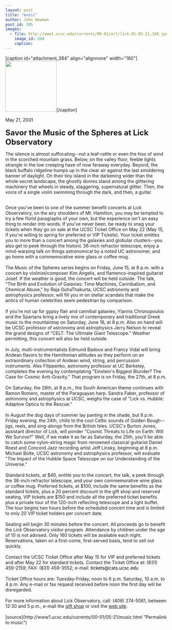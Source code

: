 ```yaml
---
layout: post
title: "music"
author: John Newman
post_id: 385
images:
  - file: http://www1.ucsc.edu/currents/00-01/art/lick.01-05-21.160.jpeg
    image_id: 384
    caption: 
---
```


[caption id="attachment_384" align="alignnone" width="160"]<a href="http://localhost/mysite/wp-content/uploads/2001/05/lick.01-05-21.160.jpeg"><img class="size-full wp-image-384" src="http://localhost/mysite/wp-content/uploads/2001/05/lick.01-05-21.160.jpeg" alt="" width="160" height="158" /></a>[/caption]
<p>
  May 21, 2001<br>
  <br>
  <font size="5"><b>Savor the Music of the Spheres at Lick Observatory</b></font>
</p>
<p>
  The silence is almost suffocating--not a leaf-rattle or even the hiss of wind in the scorched mountain grass. Below, on the valley floor, feeble lights strangle in the low creeping haze of now faraway everyday. Beyond, the black buffalo ridgeline humps up in the clear air against the last smoldering banner of daylight. On their tiny island in the darkening wider than the whole secret landscape, the ghostly domes stand among the glittering machinery that wheels in steady, staggering, supernatural glitter. Then, the voice of a single violin swimming through the dark, and then, a guitar.<br>
</p><br>
Once you've been to one of the summer benefit concerts at Lick Observatory, on the airy shoulders of Mt. Hamilton, you may be tempted to try a few florid paragraphs of your own, but the experience isn't an easy thing to render into words. If you've never been, be ready to snag your tickets when they go on sale at the UCSC Ticket Office on May 22 (May 15, if you're willing to spring for preferred or VIP Tickets). Your ticket entitles you to more than a concert among the galaxies and globular clusters--you also get to peek through the historic 36-inch refractor telescope, enjoy a mind-warping talk on things astronomical by a noted UC astronomer, and go home with a commemorative wine glass or coffee mug.<br>
<br>
The Music of the Spheres series begins on Friday, June 15, at 8 p.m. with a concert by violinist/composer Kim Angelis, and flamenco-inspired guitarist Josef. If the weather is good, the concert will be held outside. The talk, "The Birth and Evolution of Galaxies: Time Machines, Cannibalism, and Chemical Abuse," by Raja GuhaThakurta, UCSC astronomy and astrophysics professor, will fill you in on stellar scandals that make the antics of human celebrities seem pedestrian by comparison.<br>
<br>
If you're not up for gypsy flair and cannibal galaxies, Yiannis Chronopoulos and the Spartans bring a lively mix of contemporary and traditional Greek music to the mountaintop on Saturday, June 16, at 8 p.m. Also on hand will be UCSC professor of astronomy and astrophysics Jerry Nelson to reveal the grand designs of "CELT: The Ultimate Giant Telescope." Weather permitting, this concert will also be held outside.<br>
<br>
In July, multi-instrumentalists Edmund Badoux and Francy Vidal will bring Andean flavors to the Hamiltonian altitudes as they perform on an extraordinary collection of Andean wind, string, and percussion instruments. Alex Filippenko, astronomy professor at UC Berkeley, completes the evening by contemplating "Einstein's Biggest Blunder? The Case for Cosmic Anti-Gravity." That program is on Friday, the 27th, at 8 p.m.<br>
<br>
On Saturday, the 28th, at 8 p.m., the South American theme continues with Ramon Romero, master of the Paraguayan harp. Sandra Faber, professor of astronomy and astrophysics at UCSC, weighs the case of "Lick vs. Hubble: Adaptive Optics to the Rescue."<br>
<br>
In August the dog days of summer lay panting in the shade, but 8 p.m. Friday evening, the 24th, chills to the cool Celtic sounds of Golden Bough--jigs, reels, and sing-alongs from the British Isles. UCSC's Burton Jones, assistant director of Lick, will ponder "Cosmic Threats to Life on Earth: Will We Survive?" Well, if we make it as far as Saturday, the 25th, you'll be able to catch some nylon-string magic from renowned classical guitarist Daniel Roest and Concord Jazz recording artist Jeff Linsky, beginning at 8 p.m. Michael Bolte, UCSC astronomy and astrophysics professor, will evaluate "The Impact of the Hubble Space Telescope on our Understanding of the Universe."<br>
<br>
Standard tickets, at $40, entitle you to the concert, the talk, a peek through the 36-inch refractor telescope, and your own commemorative wine glass or coffee mug. Preferred tickets, at $100, include the same benefits as the standard tickets, plus a 20 percent discount in the gift shop and reserved seating. VIP tickets are $150 and include all the preferred ticket benefits plus a private tour of the 120-inch reflecting telescope and a light buffet. The tour begins two hours before the scheduled concert time and is limited to only 20 VIP ticket holders per concert date.<br>
<br>
Seating will begin 30 minutes before the concert. All proceeds go to benefit the Lick Observatory visitor program. Attendance by children under the age of 10 is not advised. Only 160 tickets will be available each night. Reservations, taken on a first-come, first-served basis, tend to sell out quickly.<br>
<br>
Contact the UCSC Ticket Office after May 15 for VIP and preferred tickets and after May 22 for standard tickets. Contact the Ticket Office at: (831) 459-2159; FAX: (831) 459-3552; e-mail: <font color="#00000F">tickets@cats.ucsc.edu<br>
<br></font>Ticket Office hours are: Tuesday-Friday, noon to 6 p.m. Saturday, 10 a.m. to 4 p.m. Any e-mail or fax request received before noon the first day will be disregarded.<br>
<br>
For more information about Lick Observatory, call: (408) 274-5061, between 12:30 and 5 p.m., e-mail the <a href="mailto:giftshop@ucolick.org">gift shop</a> or visit the <a href="http://www.ucolick.org/">web site</a>.<br>
<br>
[source](http://www1.ucsc.edu/currents/00-01/05-21/music.html "Permalink to music")
